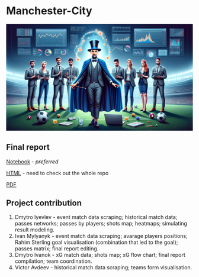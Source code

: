 # Manchester-City

![pep](pep.png)

## Final report

[Notebook](/Chelsea-ManCity_match%20report.ipynb) - *preferred*

[HTML](/Chelsea-ManCity_match%20report.html) - need to check out the whole repo

[PDF](/Chelsea-ManCity_match%20report.pdf)

## Project contribution
1. Dmytro Iyevlev - event match data scraping; historical match data; passes networks; passes by players; shots map; heatmaps; simulating result modeling.
2. Ivan Mylyanyk - event match data scraping; avarage players positions; Rahim Sterling goal visualisation (combination that led to the goal); passes matrix; final report editing.  
3. Dmytro Ivanok - xG match data; shots map; xG flow chart; final report compilation; team coordination.
4. Victor Avdeev - historical match data scraping; teams form visualisation. 
